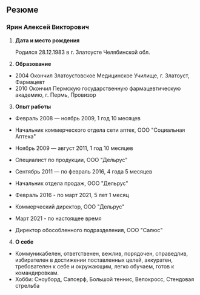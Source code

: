 ## Резюме

### Ярин Алексей Викторович

1. **Дата и место рождения**
   
   Родился 28.12.1983 в г. Златоусте Челябинской обл.

2. **Образование**
   
- 2004 Окончил Златоустовское Медицинское Училище, г. Златоуст, Фармацевт
- 2010 Окончил Пермскую государственную фармацевтическую академию, г. Пермь, Провизор

3. **Опыт работы**

- Февраль 2008 — ноябрь 2009, 1 год 10 месяцев
- Начальник коммерческого отдела сети аптек, ООО "Социальная Аптека"

- Ноябрь 2009 — август 2011, 1 год 10 месяцев
- Специалист по продукции, ООО "Дельрус"
  
- Сентябрь 2011 — по февраль 2016, 4 года 5 месяцев 
- Начальник отдела продаж, ООО "Дельрус"

- Февраль 2016 - по март 2021, 5 лет 1 месяц
- Коммерческий директор, ООО "Дельрус"

- Март 2021 - по настоящее время
- Директор обособленного подразделения, ООО "Салюс"
  
4. **О себе**
   
- Коммуникабелен, ответственен, вежлив, порядочен, справедлив, избирателен в достижении поставленных целей, аккуратен, требователен к себе и окружающим, легко обучаем, готов к командировкам.
- Хобби: Сноуборд, Сапсерф, Большой теннис, Велокросс, Стендовая стрельба

